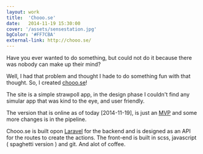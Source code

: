 ```yaml
---
layout: work
title:  'Chooo.se'
date:   2014-11-19 15:30:00
cover: '/assets/sensestation.jpg'
bgColor: '#FF7CBA'
external-link: http://chooo.se/
---
```

Have you ever wanted to do something, but could not do it because there was nobody can make up their mind?

Well, I had that problem and thought I hade to do something fun with that thought. So, I created [chooo.se](http://chooo.se)!

The site is a simple strawpoll app, in the design phase I couldn't find any simular app that was kind to the eye, and user friendly.

The version that is online as of today [2014-11-19], is just an [MVP](http://en.wikipedia.org/wiki/Minimum_viable_product) and some more changes is in the pipeline.

Chooo.se is built opon [Laravel](http://laravel.com/) for the backend and is designed as an API for the routes to create the actions.
The front-end is built in scss, javascript ( spaghetti version ) and git. And alot of coffee.

